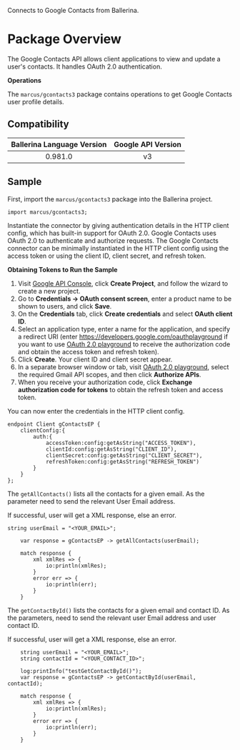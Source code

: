 Connects to Google Contacts from Ballerina. 

# Package Overview

The Google Contacts API allows client applications to view and update a user's contacts. 
It handles OAuth 2.0 authentication. 

**Operations**

The `marcus/gcontacts3` package contains operations to get Google Contacts user profile details.

## Compatibility
|     Ballerina Language Version |    Google API Version     |  
| :-----------------:|:--------------:|
|0.981.0 | v3 |

## Sample
First, import the `marcus/gcontacts3` package into the Ballerina project.
```ballerina
import marcus/gcontacts3;
```
Instantiate the connector by giving authentication details in the HTTP client config, which has built-in support for 
OAuth 2.0. Google Contacts uses OAuth 2.0 to authenticate and authorize requests. The Google Contacts connector can be 
minimally instantiated in the HTTP client config using the access token or using the client ID, client secret, 
and refresh token.

**Obtaining Tokens to Run the Sample**

1. Visit [Google API Console](https://console.developers.google.com), click **Create Project**, and follow the wizard to create a new project.
2. Go to **Credentials -> OAuth consent screen**, enter a product name to be shown to users, and click **Save**.
3. On the **Credentials** tab, click **Create credentials** and select **OAuth client ID**. 
4. Select an application type, enter a name for the application, and specify a redirect URI (enter https://developers.google.com/oauthplayground if you want to use 
[OAuth 2.0 playground](https://developers.google.com/oauthplayground) to receive the authorization code and obtain the 
access token and refresh token). 
5. Click **Create**. Your client ID and client secret appear. 
6. In a separate browser window or tab, visit [OAuth 2.0 playground](https://developers.google.com/oauthplayground), select the required Gmail API scopes, and then click **Authorize APIs**.
7. When you receive your authorization code, click **Exchange authorization code for tokens** to obtain the refresh token and access token. 

You can now enter the credentials in the HTTP client config. 
```ballerina
endpoint Client gContactsEP {
    clientConfig:{
        auth:{
            accessToken:config:getAsString("ACCESS_TOKEN"),
            clientId:config:getAsString("CLIENT_ID"),
            clientSecret:config:getAsString("CLIENT_SECRET"),
            refreshToken:config:getAsString("REFRESH_TOKEN")
        }
    }
};
```
The `getAllContacts()` lists all the contacts for a given email. As the parameter need to send the relevant 
User Email address.

If successful, user will get a XML response, else an error.
```ballerina
string userEmail = "<YOUR_EMAIL>";

    var response = gContactsEP -> getAllContacts(userEmail);

    match response {
        xml xmlRes => {
            io:println(xmlRes);
        }
        error err => {
            io:println(err);
        }
    }
```

The `getContactById()` lists the contacts for a given email and contact ID. As the parameters, need to send the relevant 
user Email address and user contact ID.

If successful, user will get a XML response, else an error.

```ballerina
    string userEmail = "<YOUR_EMAIL>";
    string contactId = "<YOUR_CONTACT_ID>";

    log:printInfo("testGetContactById()");
    var response = gContactsEP -> getContactById(userEmail, contactId);

    match response {
        xml xmlRes => {
            io:println(xmlRes);
        }
        error err => {
            io:println(err);
        }
    }
```
